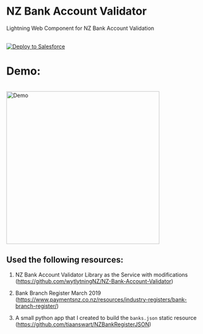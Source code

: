 # NZ Bank Account Validator

Lightning Web Component for NZ Bank Account Validation

<br/>
<a href="https://githubsfdeploy.herokuapp.com?owner=tiaanswart&repo=NzBankAccountValidator&ref=master">
  <img alt="Deploy to Salesforce"
       src="https://raw.githubusercontent.com/afawcett/githubsfdeploy/master/deploy.png">
</a>

# Demo:

<br/>
<img alt="Demo" src="demo.gif" width="400px"/>
<br/>

## Used the following resources:

1. NZ Bank Account Validator Library as the Service with modifications (https://github.com/wytlytningNZ/NZ-Bank-Account-Validator)

2. Bank Branch Register March 2019 (https://www.paymentsnz.co.nz/resources/industry-registers/bank-branch-register/)

3. A small python app that I created to build the `banks.json` static resource (https://github.com/tiaanswart/NZBankRegisterJSON)
